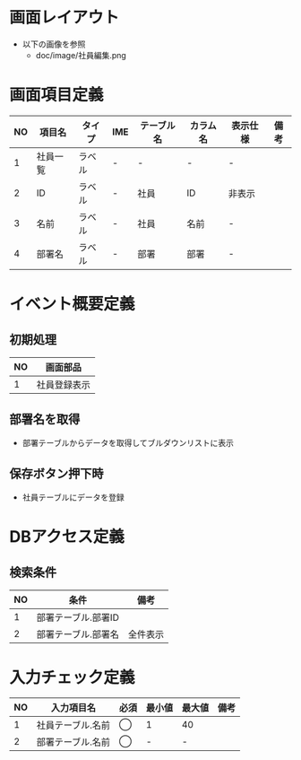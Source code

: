 # 画面レイアウト

 - 以下の画像を参照
   - doc/image/社員編集.png

# 画面項目定義

| NO | 項目名 | タイプ | IME | テーブル名 | カラム名 | 表示仕様 | 備考 |
| ---- | ---- | ---- | ---- | ---- | ---- | ---- | ---- |
| 1 | 社員一覧 | ラベル | - | - | - | - |
| 2 | ID | ラベル | - | 社員 | ID | 非表示 |
| 3 | 名前 | ラベル | - | 社員 | 名前 | - |
| 4 | 部署名 | ラベル | - | 部署 | 部署 | - |

# イベント概要定義

## 初期処理
| NO | 画面部品 |
| ---- | ---- |
| 1 | 社員登録表示 |

## 部署名を取得
 - 部署テーブルからデータを取得してブルダウンリストに表示

## 保存ボタン押下時
 - 社員テーブルにデータを登録

# DBアクセス定義

## 検索条件
| NO | 条件 | 備考
| ---- | ---- | ---- |
| 1 | 部署テーブル.部署ID |
| 2 | 部署テーブル.部署名 | 全件表示

# 入力チェック定義

| NO | 入力項目名 | 必須 | 最小値 | 最大値 | 備考 |
| ---- | ---- | ---- | ---- | ---- | ---- |
| 1 | 社員テーブル.名前 | ◯ | 1 | 40 |
| 2 | 部署テーブル.名前 | ◯ | - | - |

